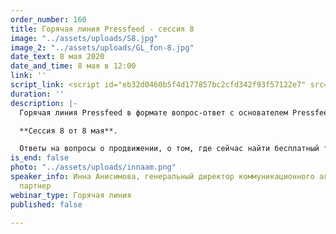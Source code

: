 ```yaml
---
order_number: 160
title: Горячая линия Pressfeed - сессия 8
image: "../assets/uploads/S8.jpg"
image_2: "../assets/uploads/GL_fon-8.jpg"
date_text: 8 мая 2020
date_and_time: 8 мая в 12:00
link: ''
script_link: <script id="eb32d0460b5f4d177857bc2cfd342f93f57122e7" src="https://edu.pressfeed.ru/pl/lite/widget/script?id=176708"></script>
duration: ''
description: |-
  Горячая линия Pressfeed в формате вопрос-ответ с основателем Pressfeed **Константином Бочарским** и специальным гостем эфира генеральным директором коммуникационного агентства PR партнер **Инной Анисимовой**.

  **Сессия 8 от 8 мая**.

  Ответы на вопросы о продвижении, о том, где сейчас найти бесплатный трафик, как убедить руководство использовать современные инструменты продвижения, что делать и как продвигаться в кризисные моменты и многие другие вопросы. Сейчас самое время начать использовать нестандартные бюджетные возможности для привлечения клиентов и публикации в СМИ - это один из немногих бесплатных инструментов продвижения бизнеса, который еще остался.
is_end: false
photo: "../assets/uploads/innaam.png"
speaker_info: Инна Анисимова, генеральный директор коммуникационного агентства PR
  партнер
webinar_type: Горячая линия
published: false

---
```

